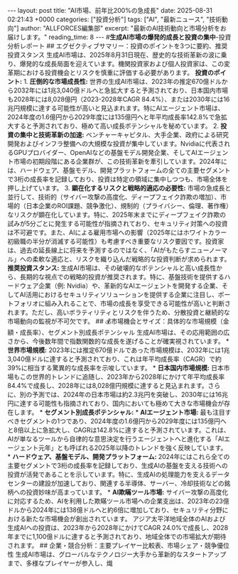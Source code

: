 --- layout: post title: "AI市場、前年比200%の急成長" date: 2025-08-31 02:21:43 +0000 categories: ["投資分析"] tags: ["AI", "最新ニュース", "技術動向"] author: "ALLFORCES編集部" excerpt: "最新のAI技術動向と市場分析をお届けします。" reading_time: 8 --- #**生成AI市場の爆発的成長と投資の集中**-投資分析レポート ## エグゼクティブサマリー：投資のポイントを3つに要約、推奨投資スタンス 生成AI市場は、2025年8月31日現在、歴史的な技術革新の波に乗り、爆発的な成長局面を迎えています。機関投資家および個人投資家は、この変革期における投資機会とリスクを慎重に評価する必要があります。 **投資のポイント:** 1. **圧倒的な市場成長性:** 世界の生成AI市場は、2023年の推定670億ドルから2032年には1兆3,040億ドルへと急拡大すると予測されており、日本国内市場も2028年には8,028億円（2023-2028年CAGR 84.4%）、または2030年には16兆円規模に達する可能性が高いと見込まれます。特にAIエージェント市場は、2024年度の1.6億円から2029年度には135億円へと年平均成長率142.8%で急拡大すると予測されており、極めて高い成長ポテンシャルを秘めています。 2. **投資の集中と技術革新の加速:** ベンチャーキャピタル、大手企業、政府による研究開発およびインフラ整備への大規模な投資が集中しています。Nvidiaに代表されるGPUプロバイダー、OpenAIなどの基盤モデル開発企業、そしてAIエージェント市場の初期段階にある企業群が、この技術革新を牽引しています。2024年には、ハードウェア、基盤モデル、開発プラットフォームの全ての主要セグメントで3桁の成長率を記録しており、投資は特定の領域に集中しつつも、市場全体を押し上げています。 3. **顕在化するリスクと戦略的適応の必要性:** 市場の急成長と並行して、技術的（サイバー攻撃の高度化、ディープフェイク詐欺の増加）、市場的（日本企業のROI課題、競争激化）、規制的（プライバシー、倫理、著作権）なリスクが顕在化しています。特に、2025年末までにディープフェイク詐欺の試みが5分ごとに発生する可能性が指摘されており、セキュリティ対策への投資は不可避です。また、AIによる雇用市場への影響（2025年にはホワイトカラー初級職の半分が消滅する可能性）も考慮すべき重要なリスク要因です。投資家は、過去の延長線上に将来を予測するのではなく、「AIがもたらすニューノーマル」への柔軟な適応と、リスクを織り込んだ戦略的な投資判断が求められます。 **推奨投資スタンス:** 生成AI市場は、その破壊的なポテンシャルと高い成長性から、長期的な視点での戦略的投資が推奨されます。特に、基盤技術を提供するハードウェア企業（例: Nvidia）や、革新的なAIエージェントを開発する企業、そしてAI活用におけるセキュリティソリューションを提供する企業に注目し、ポートフォリオに組み入れることで、市場の成長を享受できる可能性が高いと判断されます。ただし、高いボラティリティとリスクを伴うため、分散投資と継続的な市場動向の監視が不可欠です。 ## 💰市場機会とサイズ：具体的な市場規模（金額・成長率）、セグメント別成長ポテンシャル 生成AI市場は、その応用範囲の広さから、今後数年間で指数関数的な成長を遂げることが確実視されています。 * **世界市場規模:** 2023年には推定670億ドルであった市場規模は、2032年には1兆3,040億ドルに達すると予測されており、これは年平均成長率（CAGR）で約39%に相当する驚異的な成長率を示唆しています。 * **日本国内市場規模:** 日本市場もこの世界的トレンドに追随し、2023年から2028年にかけて年平均成長率84.4%で成長し、2028年には8,028億円規模に達すると見込まれます。さらに、別の予測では、2024年の日本市場は約2.3兆円を突破し、2030年には16兆円に達する可能性も指摘されており、国内においても極めて大きな市場機会が存在します。 * **セグメント別成長ポテンシャル:** * **AIエージェント市場:** 最も注目すべきセグメントの1つであり、2024年度の1.6億円から2029年度には135億円へと8倍以上に急拡大し、CAGRは142.8%に達すると予測されています。これは、AIが単なるツールから自律的な意思決定を行うエージェントへと進化する「AIエージェント元年」とも呼ばれる2025年以降のトレンドを強く反映しています。 * **ハードウェア、基盤モデル、開発プラットフォーム:** 2024年にはこれら全ての主要セグメントで3桁の成長率を記録しており、生成AIの基盤を支える技術への投資が活発であることを示しています。特に、生成AIの処理能力を支えるデータセンターの建設が加速しており、関連する半導体、サーバー、冷却技術などの銘柄への投資妙味が高まっています。 * **AI欺瞞ツール市場:** サイバー攻撃の高度化に対応するため、AIを利用した欺瞞ツール市場への企業支出は、2023年の23億ドルから2024年には138億ドルへと約6倍に増加しており、セキュリティ分野における新たな市場機会が創出されています。 アジア太平洋地域全体のAIおよび生成AIへの投資は、2023年から2028年にかけてCAGR 24.0%で成長し、2028年までに1,100億ドルに達すると予測されており、地域全体での市場拡大が期待されます。 ## 企業・競合分析：主要プレイヤー比較表、市場シェア・競争優位性 生成AI市場は、グローバルなテクノロジー大手から革新的なスタートアップまで、多様なプレイヤーが参入し、熾